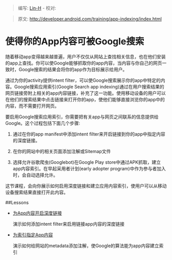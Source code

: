 > 编写: [Lin-H](https://github.com/Lin-H) - 校对:

> 原文: <http://developer.android.com/training/app-indexing/index.html>

# 使得你的App内容可被Google搜索

随着移动app变得越来越普遍，用户不仅仅从网站上查找相关信息，也在他们安装的app上查找。你可以使Google能够抓取你的app内容，当内容与你自己的网页一致时，Google搜索的结果会将你的app作为目标展示给用户。

通过为你的activity提供intent filter，可以使Google搜索展示你的app中特定的内容。Google搜索应用索引(Google Search app indexing)通过在用户搜索结果的网页链接旁附上相关的app内容链接，补充了这一功能。使用移动设备的用户可以在他们的搜索结果中点击链接来打开你的app，使他们能够直接浏览你的app中的内容，而不需要打开网页。

要启用Google搜索应用索引，你需要把有关app与网页之间联系的信息提供给Google。这个过程包括下面几个步骤:

1. 通过在你的app manifest中添加intent filter来开启链接到你的app中指定内容的深度链接。

2. 在你的网站中的相关页面添加注解或Sitemap文件

3. 选择允许谷歌爬虫(Googlebot)在Google Play store中通过APK抓取，建立app内容索引。在早起采用者计划(early adopter program)中作为参与者加入时，会自动选择允许。

这节课程，会向你展示如何启用深度链接和建立应用内容索引，使用户可以从移动设备搜索结果直接打开此内容。

##Lessons

* [为App内容开启深度链接](deep-linking.html)

  演示如何添加intent filter来启用链接app内容的深度链接


* [为索引指定App内容](enable-app-indexing.html)

  演示如何给网站的metadata添加注解，使Google的算法能为app内容建立索引
